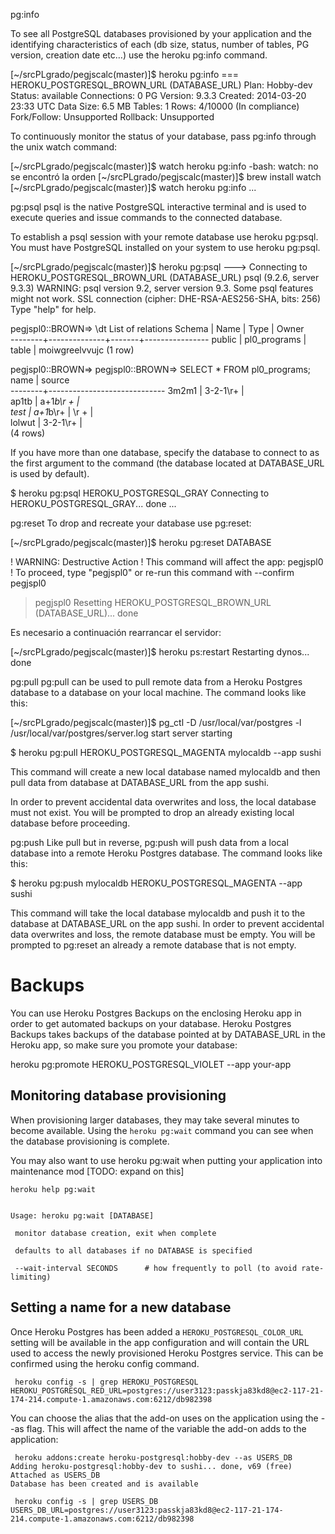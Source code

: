  pg:info

To see all PostgreSQL databases provisioned by your application and the identifying characteristics of each (db size, status, number of tables, PG version, creation date etc…) use the heroku pg:info command.

[~/srcPLgrado/pegjscalc(master)]$ heroku pg:info
=== HEROKU_POSTGRESQL_BROWN_URL (DATABASE_URL)
Plan:        Hobby-dev
Status:      available
Connections: 0
PG Version:  9.3.3
Created:     2014-03-20 23:33 UTC
Data Size:   6.5 MB
Tables:      1
Rows:        4/10000 (In compliance)
Fork/Follow: Unsupported
Rollback:    Unsupported

To continuously monitor the status of your database, pass pg:info through the unix watch command:

[~/srcPLgrado/pegjscalc(master)]$ watch heroku pg:info
-bash: watch: no se encontró la orden
[~/srcPLgrado/pegjscalc(master)]$ brew install watch
[~/srcPLgrado/pegjscalc(master)]$ watch heroku pg:info
...

pg:psql
psql is the native PostgreSQL interactive terminal and is used to execute queries and issue commands to the connected database.

To establish a psql session with your remote database use heroku pg:psql. You must have PostgreSQL installed on your system to use heroku pg:psql.

[~/srcPLgrado/pegjscalc(master)]$ heroku pg:psql
---> Connecting to HEROKU_POSTGRESQL_BROWN_URL (DATABASE_URL)
psql (9.2.6, server 9.3.3)
WARNING: psql version 9.2, server version 9.3.
         Some psql features might not work.
SSL connection (cipher: DHE-RSA-AES256-SHA, bits: 256)
Type "help" for help.

pegjspl0::BROWN=> \dt
               List of relations
 Schema |     Name     | Type  |     Owner      
--------+--------------+-------+----------------
 public | pl0_programs | table | moiwgreelvvujc
(1 row)

pegjspl0::BROWN=> 
pegjspl0::BROWN=> SELECT * FROM pl0_programs;
  name  |           source            
--------+-----------------------------
 3m2m1  |                     3-2-1\r+
        |           
 ap1tb  | a+1*b\r                    +
        |           
 test   |                     a+1*b\r+
        |           \r               +
        |           
 lolwut |                     3-2-1\r+
        |           
(4 rows)

If you have more than one database, specify the database to connect to as the first argument to the command (the database located at DATABASE_URL is used by default).

$ heroku pg:psql HEROKU_POSTGRESQL_GRAY
Connecting to HEROKU_POSTGRESQL_GRAY... done
...

pg:reset
To drop and recreate your database use pg:reset:

[~/srcPLgrado/pegjscalc(master)]$ heroku pg:reset DATABASE

 !    WARNING: Destructive Action
 !    This command will affect the app: pegjspl0
 !    To proceed, type "pegjspl0" or re-run this command with --confirm pegjspl0

> pegjspl0
Resetting HEROKU_POSTGRESQL_BROWN_URL (DATABASE_URL)... done

Es necesario a continuación rearrancar el servidor:

[~/srcPLgrado/pegjscalc(master)]$ heroku ps:restart
Restarting dynos... done

pg:pull
pg:pull can be used to pull remote data from a Heroku Postgres database to a database on your local machine. The command looks like this:

[~/srcPLgrado/pegjscalc(master)]$ pg_ctl -D /usr/local/var/postgres -l /usr/local/var/postgres/server.log start
server starting

$ heroku pg:pull HEROKU_POSTGRESQL_MAGENTA mylocaldb --app sushi

This command will create a new local database named mylocaldb and then pull data from database at DATABASE_URL from the app sushi.

In order to prevent accidental data overwrites and loss, the local database must not exist. You will be prompted to drop an already existing local database before proceeding.

pg:push
Like pull but in reverse, pg:push will push data from a local database into a remote Heroku Postgres database. The command looks like this:

$ heroku pg:push mylocaldb HEROKU_POSTGRESQL_MAGENTA --app sushi

This command will take the local database mylocaldb and push it to the database at DATABASE_URL on the app sushi. In order to prevent accidental data overwrites and loss, the remote database must be empty. You will be prompted to pg:reset an already a remote database that is not empty.



# Backups

You can use Heroku Postgres Backups on the enclosing Heroku app in order to get automated backups on your database. Heroku Postgres Backups takes backups of the database pointed at by DATABASE_URL in the Heroku app, so make sure you promote your database:

heroku pg:promote HEROKU_POSTGRESQL_VIOLET --app your-app



## Monitoring database provisioning 

When provisioning larger databases, they may take several minutes to become available.  Using the `heroku pg:wait` command you can see when the database provisioning is complete.

You may also want to use heroku pg:wait when putting your application into maintenance mod [TODO: expand on this]

```
heroku help pg:wait


Usage: heroku pg:wait [DATABASE]

 monitor database creation, exit when complete

 defaults to all databases if no DATABASE is specified

 --wait-interval SECONDS      # how frequently to poll (to avoid rate-limiting)
```

## Setting a name for a new database 

Once Heroku Postgres has been added a `HEROKU_POSTGRESQL_COLOR_URL` setting will be available in the app configuration and will contain the URL used to access the newly provisioned Heroku Postgres service. This can be confirmed using the heroku config command.

```
 heroku config -s | grep HEROKU_POSTGRESQL
HEROKU_POSTGRESQL_RED_URL=postgres://user3123:passkja83kd8@ec2-117-21-174-214.compute-1.amazonaws.com:6212/db982398
```
You can choose the alias that the add-on uses on the application using the --as flag. This will affect the name of the variable the add-on adds to the application:

```
 heroku addons:create heroku-postgresql:hobby-dev --as USERS_DB
Adding heroku-postgresql:hobby-dev to sushi... done, v69 (free)
Attached as USERS_DB
Database has been created and is available

 heroku config -s | grep USERS_DB
USERS_DB_URL=postgres://user3123:passkja83kd8@ec2-117-21-174-214.compute-1.amazonaws.com:6212/db982398
```

